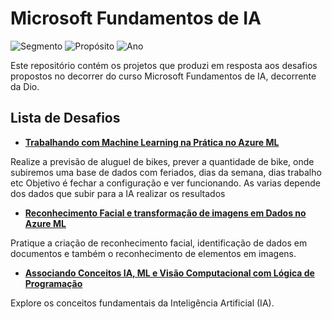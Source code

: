 # Microsoft Fundamentos de IA
![Segmento](https://img.shields.io/badge/Segmento_:-IA-blue?style=flat-square) 
![Propósito](https://img.shields.io/badge/Propósito_:-Formação-darkorange?style=flat-square) 
![Ano](https://img.shields.io/badge/Ano_:-2025-darkred?style=flat-square)

Este repositório contém os projetos que produzi em resposta aos desafios propostos no decorrer do curso Microsoft Fundamentos de IA, decorrente da Dio.

## Lista de Desafios

* [**Trabalhando com Machine Learning na Prática no Azure ML**](https://github.com/tassiasantos/Microsoft_Fundamentos_de_IA/blob/main/machine_learning_pr%C3%A1ticao_azure_ml/resposta.md)
  
Realize a previsão de aluguel de bikes, prever a quantidade de bike, onde subiremos uma base de dados com feriados, dias da semana, dias trabalho etc
Objetivo é fechar a configuração e ver funcionando. As varias depende dos dados que subir para a IA realizar os resultados

* [**Reconhecimento Facial e transformação de imagens em Dados no Azure ML**](https://github.com/tassiasantos/Microsoft_Fundamentos_de_IA/blob/main/imagem_em_dados-azure_ml/resposta.md)

Pratique a criação de reconhecimento facial, identificação de dados em documentos e também o reconhecimento de elementos em imagens. 

* [**Associando Conceitos IA, ML e Visão Computacional com Lógica de Programação**](https://github.com/tassiasantos/Microsoft_Fundamentos_de_IA/blob/main/associando_conceitos_ia_ml_visão_computacional_com_lógica_de_programaçã/resposta.md)

 Explore os conceitos fundamentais da Inteligência Artificial (IA). 
